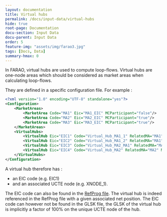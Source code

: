```yaml
---
layout: documentation
title: Virtual hubs
permalink: /docs/input-data/virtual-hubs
hide: true
root-page: Documentation
docu-section: Input Data
docu-parent: Input Data
order: 5
feature-img: "assets/img/farao3.jpg"
tags: [Docs, Data]
summary-hmax: 0
---
```


In FARAO, virtual hubs are used to compute loop-flows. Virtual hubs are one-node areas which should be considered as market areas when calculating loop-flows.

They are defined in a specific configuration file. For example :

~~~xml
<?xml version="1.0" encoding="UTF-8" standalone="yes"?>
<Configuration>
    <MarketAreas>
        <MarketArea Code="MA1" Eic="MA1_EIC" MCParticipant="false"/>
        <MarketArea Code="MA2" Eic="MA2_EIC" MCParticipant="true"/>
        <MarketArea Code="MA3" Eic="MA3_EIC" MCParticipant="true"/>
    </MarketAreas>
    <VirtualHubs>
        <VirtualHub Eic="EIC1" Code="Virtual_Hub_MA1_1" RelatedMA="MA1" MCParticipant="true" NodeName="XNODE_1"/>
        <VirtualHub Eic="EIC2" Code="Virtual_Hub_MA1_2" RelatedMA="MA1" MCParticipant="false" NodeName="XNODE_2"/>
        <VirtualHub Eic="EIC3" Code="Virtual_Hub_MA2_MA1" RelatedMA="MA2" MCParticipant="true" NodeName="XNODE_3"/>
        <VirtualHub Eic="EIC4" Code="Virtual_Hub_MA2" RelatedMA="MA2" MCParticipant="false" NodeName="XNODE_4"/>
    </VirtualHubs>
</Configuration>

~~~

A virtual hub therefore has : 
- an EIC code (e.g. EIC1) 
- and an associated UCTE node (e.g. XNODE_1).

The EIC code can also be found in the [RefProg file](/docs/input-data/reference-program). The virtual hub is indeed referenced in the RefProg file with a given associated net position.
The EIC code can however not be found in the GLSK file, the GLSK of the virtual hub is implicitly a factor of 100% on the unique UCTE node of the hub.


